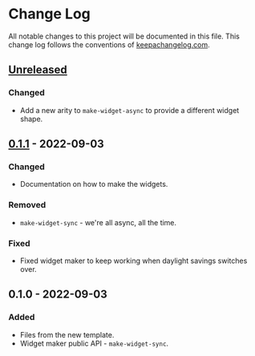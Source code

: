 # Change Log
All notable changes to this project will be documented in this file. This change log follows the conventions of [keepachangelog.com](http://keepachangelog.com/).

## [Unreleased]
### Changed
- Add a new arity to `make-widget-async` to provide a different widget shape.

## [0.1.1] - 2022-09-03
### Changed
- Documentation on how to make the widgets.

### Removed
- `make-widget-sync` - we're all async, all the time.

### Fixed
- Fixed widget maker to keep working when daylight savings switches over.

## 0.1.0 - 2022-09-03
### Added
- Files from the new template.
- Widget maker public API - `make-widget-sync`.

[Unreleased]: https://sourcehost.site/your-name/fizz-buzz/compare/0.1.1...HEAD
[0.1.1]: https://sourcehost.site/your-name/fizz-buzz/compare/0.1.0...0.1.1
